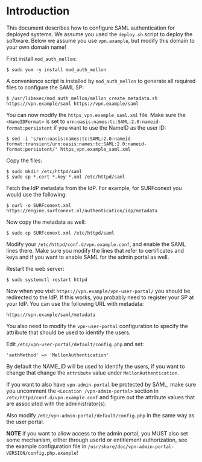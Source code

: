 # Introduction

This document describes how to configure SAML authentication for deployed
systems. We assume you used the `deploy.sh` script to deploy the software. 
Below we assume you use `vpn.example`, but modify this domain to your own 
domain name!

First install `mod_auth_mellon`:

    $ sudo yum -y install mod_auth_mellon

A convenience script is installed by `mod_auth_mellon` to generate all 
required files to configure the SAML SP:

    $ /usr/libexec/mod_auth_mellon/mellon_create_metadata.sh https://vpn.example/saml https://vpn.example/saml

You can now modify the `https_vpn.example_saml.xml` file. Make sure the 
`<NameIDFormat>` is set to 
`urn:oasis:names:tc:SAML:2.0:nameid-format:persistent` if you want to use the 
NameID as the user ID:

    $ sed -i 's/urn:oasis:names:tc:SAML:2.0:nameid-format:transient/urn:oasis:names:tc:SAML:2.0:nameid-format:persistent/' https_vpn.example_saml.xml

Copy the files:

    $ sudo mkdir /etc/httpd/saml
    $ sudo cp *.cert *.key *.xml /etc/httpd/saml

Fetch the IdP metadata from the IdP. For example, for SURFconext you would use 
the following:

    $ curl -o SURFconext.xml https://engine.surfconext.nl/authentication/idp/metadata

Now copy the metadata as well:

    $ sudo cp SURFconext.xml /etc/httpd/saml

Modify your `/etc/httpd/conf.d/vpn.example.conf`, and enable the SAML lines 
there. Make sure you modify the lines that refer to certificates and keys and
if you want to enable SAML for the admin portal as well.

Restart the web server:

    $ sudo systemctl restart httpd

Now when you visit `https://vpn.example/vpn-user-portal/` you should be 
redirected to the IdP. If this works, you probably need to register your SP
at your IdP. You can use the following URL with metadata:

    https://vpn.example/saml/metadata

You also need to modify the `vpn-user-portal` configuration to specify the 
attribute that should be used to identify the users.

Edit `/etc/vpn-user-portal/default/config.php` and set:
        
    'authMethod' => 'MellonAuthentication'

By default the NAME_ID will be used to identify the users, if you want to 
change that change the `attribute` value under `MellonAuthentication`.

If you want to also have `vpn-admin-portal` be protected by SAML, make sure
you uncomment the `<Location /vpn-admin-portal>` section in 
`/etc/httpd/conf.d/vpn.example.conf` and figure out the attribute values that 
are associated with the administrator(s). 

Also modify `/etc/vpn-admin-portal/default/config.php` in the same way as 
the user portal.

**NOTE** if you want to allow access to the admin portal, you MUST also set 
some mechanism, either through userId or entitlement authorization, see the 
example configuration file in 
`/usr/share/doc/vpn-admin-portal-VERSION/config.php.example`!
